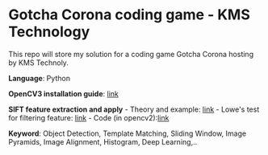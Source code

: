 # Gotcha Corona coding game - KMS Technology
This repo will store my solution for a coding game Gotcha Corona hosting by KMS Technoly.

**Language**: Python

**OpenCV3 installation guide**: [link](https://learnopencv.com/install-opencv3-on-windows/)

**SIFT feature extraction and apply** 
    - Theory and example: [link](https://www.analyticsvidhya.com/blog/2019/10/detailed-guide-powerful-sift-technique-image-matching-python/)
    - Lowe's test for filtering feature: [link](https://stackoverflow.com/questions/51197091/how-does-the-lowes-ratio-test-work)
    - Code (in opencv2):[link](https://docs.opencv.org/4.5.2/dc/dc3/tutorial_py_matcher.html)

**Keyword**: Object Detection, Template Matching, Sliding Window, Image Pyramids, Image Alignment, Histogram, Deep Learning,..